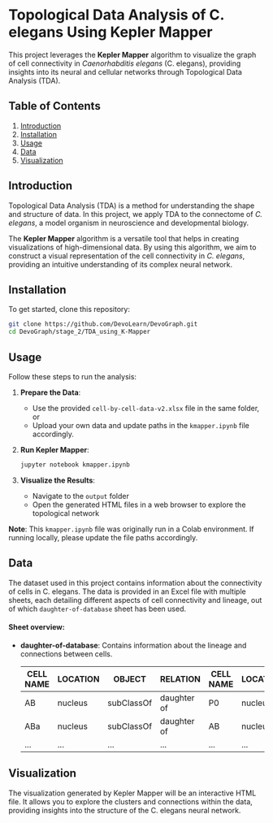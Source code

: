 # Topological Data Analysis of C. elegans Using Kepler Mapper

This project leverages the **Kepler Mapper** algorithm to visualize the graph of cell connectivity in *Caenorhabditis elegans* (C. elegans), providing insights into its neural and cellular networks through Topological Data Analysis (TDA).

## Table of Contents

1. [Introduction](#introduction)
2. [Installation](#installation)
3. [Usage](#usage)
4. [Data](#data)
5. [Visualization](#visualization)


## Introduction

Topological Data Analysis (TDA) is a method for understanding the shape and structure of data. In this project, we apply TDA to the connectome of *C. elegans*, a model organism in neuroscience and developmental biology.

The **Kepler Mapper** algorithm is a versatile tool that helps in creating visualizations of high-dimensional data. By using this algorithm, we aim to construct a visual representation of the cell connectivity in *C. elegans*, providing an intuitive understanding of its complex neural network.


## Installation

To get started, clone this repository:

```bash
git clone https://github.com/DevoLearn/DevoGraph.git
cd DevoGraph/stage_2/TDA_using_K-Mapper
```


## Usage

Follow these steps to run the analysis:

1. **Prepare the Data**: 
   - Use the provided `cell-by-cell-data-v2.xlsx` file in the same folder, or
   - Upload your own data and update paths in the `kmapper.ipynb` file accordingly.

2. **Run Kepler Mapper**: 
   ```bash
   jupyter notebook kmapper.ipynb
   ```

3. **Visualize the Results**: 
   - Navigate to the `output` folder
   - Open the generated HTML files in a web browser to explore the topological network

**Note**: This `kmapper.ipynb` file was originally run in a Colab environment. If running locally, please update the file paths accordingly.


## Data

The dataset used in this project contains information about the connectivity of cells in C. elegans. The data is provided in an Excel file with multiple sheets, each detailing different aspects of cell connectivity and lineage, out of which `daughter-of-database` sheet has been used.

#### Sheet overview:
- **daughter-of-database**: Contains information about the lineage and connections between cells.

    | CELL NAME | LOCATION | OBJECT     | RELATION    | CELL NAME | LOCATION | 
    |-----------|----------|------------|-------------|-----------|----------|
    | AB	    | nucleus  | subClassOf	| daughter of | P0	      | nucleus  |
    | ABa	    | nucleus  | subClassOf	| daughter of | AB	      | nucleus  |
    | ...       | ...      | ...        | ...         | ...       | ...      |


## Visualization

The visualization generated by Kepler Mapper will be an interactive HTML file. It allows you to explore the clusters and connections within the data, providing insights into the structure of the C. elegans neural network.




